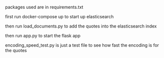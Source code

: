 packages used are in requirements.txt

first run docker-compose up to start up elasticsearch

then run load_documents.py to add the quotes into the elasticsearch index

then run app.py to start the flask app

encoding_speed_test.py is just a test file to see how fast the encoding is for the quotes
```
